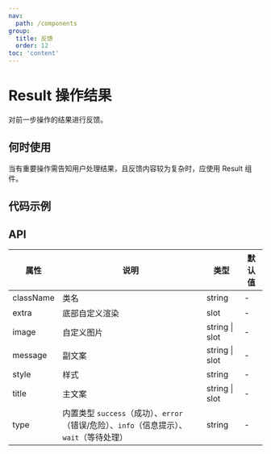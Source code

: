 ```yaml
---
nav:
  path: /components
group:
  title: 反馈
  order: 12
toc: 'content'
---
```


# Result 操作结果

<code src="../../docs/components/compatibility.tsx" inline="true"></code>

对前一步操作的结果进行反馈。

## 何时使用

当有重要操作需告知用户处理结果，且反馈内容较为复杂时，应使用 Result 组件。

## 代码示例

<code src='pages/Result/index'></code>

## API

| 属性      | 说明         | 类型              | 默认值 |
| --------- | ------------ | ----------------- | ------ |
| className | 类名         | string            | -      |
| extra     | 底部自定义渲染 | slot             | -      |
| image     | 自定义图片   | string \| slot    | -      |
| message   | 副文案       | string \| slot    | -      |
| style     | 样式         | string            | -      |
| title     | 主文案       | string \| slot    | -      |
| type      | 内置类型 `success`（成功）、`error`（错误/危险）、`info`（信息提示）、`wait`（等待处理） | string | -      |
